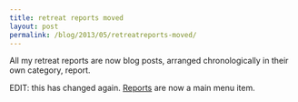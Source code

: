 ```yaml
---
title: retreat reports moved
layout: post
permalink: /blog/2013/05/retreatreports-moved/
---
```


All my retreat reports are now blog posts, arranged chronologically in their own category, report.

EDIT: this has changed again. [Reports](/reports/) are now a main menu item.
